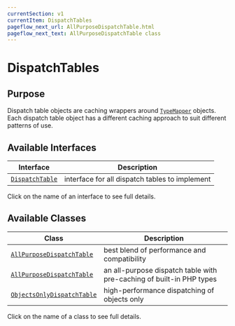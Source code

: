 ```yaml
---
currentSection: v1
currentItem: DispatchTables
pageflow_next_url: AllPurposeDispatchTable.html
pageflow_next_text: AllPurposeDispatchTable class
---
```


# DispatchTables

## Purpose

Dispatch table objects are caching wrappers around  [`TypeMapper`](../TypeMapping/index.html) objects. Each dispatch table object has a different caching approach to suit different patterns of use.

## Available Interfaces

Interface | Description
------|------------
[`DispatchTable`](../Interfaces/DispatchTable.html) | interface for all dispatch tables to implement

Click on the name of an interface to see full details.

## Available Classes

Class | Description
------|------------
[`AllPurposeDispatchTable`](AllPurposeDispatchTable.html) | best blend of performance and compatibility
[`AllPurposeDispatchTable`](AllPurposeDispatchTable.html) | an all-purpose dispatch table with pre-caching of built-in PHP types
[`ObjectsOnlyDispatchTable`](ObjectsOnlyDispatchTable) | high-performance dispatching of objects only

Click on the name of a class to see full details.

